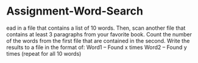 # Assignment-Word-Search
ead in a file that contains a list of 10 words.   Then, scan another file that contains at least 3 paragraphs from your favorite book.  Count the number of the words from the first file that are contained in the second.   Write the results to a file in the format of:  Word1 – Found x times Word2 – Found y times (repeat for all 10 words)
